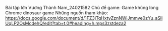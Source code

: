 Bài tập lớn
Vương Thành Nam_24021582
Chủ đề game: Game khủng long Chrome dinosaur game
Những nguồn tham khảo:
https://docs.google.com/document/d/1FZ3jTqHxtyZznNWiJmmve0zYu_aSliUqLP2OsMcdehQ/edit?tab=t.0#heading=h.mps3zstdeza2
